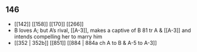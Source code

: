 ## 146
- [[142]] [[158]] [[170]] [[266]] 
- B loves A; but A’s rival, [[A-3]], makes a captive of B 81 tr A &amp; [[A-3]] and intends compelling her to marry him
- [[352 | 352b]] [[851]] [[884 | 884a ch A to B &amp; A-5 to A-3]] 

